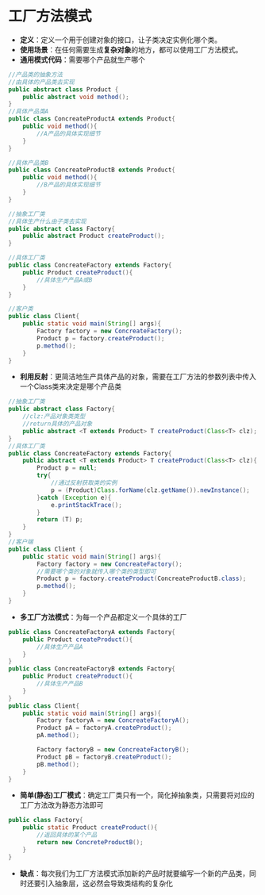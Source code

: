 工厂方法模式
===

- **定义**：定义一个用于创建对象的接口，让子类决定实例化哪个类。
- **使用场景**：在任何需要生成**复杂对象**的地方，都可以使用工厂方法模式。
- **通用模式代码**：需要哪个产品就生产哪个
```java
//产品类的抽象方法
//由具体的产品类去实现
public abstract class Product {
	public abstract void method();
}
//具体产品类A
public class ConcreateProductA extends Product{
	public void method(){
		//A产品的具体实现细节
	}
}

//具体产品类B
public class ConcreateProductB extends Product{
	public void method(){
		//B产品的具体实现细节
	}
}

//抽象工厂类
//具体生产什么由子类去实现
public abstract class Factory{
	public abstract Product createProduct();
}

//具体工厂类
public class ConcreateFactory extends Factory{
	public Product createProduct(){
		//具体生产产品A或B
	}
}

//客户类
public class Client{
	public static void main(String[] args){
		Factory factory = new ConcreateFactory();
		Product p = factory.createProduct();
		p.method();
	}
}
```
- **利用反射**：更简洁地生产具体产品的对象，需要在工厂方法的参数列表中传入一个Class类来决定是哪个产品类
```java
//抽象工厂类
public abstract class Factory{
	//clz:产品对象类类型
	//return具体的产品对象
	public abstract <T extends Product> T createProduct(Class<T> clz);
}
//具体工厂类
public class ConcreateFactory extends Factory{
	public abstract <T extends Product> T createProduct(Class<T> clz){
		Product p = null;
		try{
			//通过反射获取类的实例
			p = (Product)Class.forName(clz.getName()).newInstance();
		}catch (Exception e){
			e.printStackTrace();
		}
		return (T) p;
	}
}
//客户端
public class Client {
	public static void main(String[] args){
		Factory factory = new ConcreateFactory();
		//需要哪个类的对象就传入哪个类的类型即可
		Product p = factory.createProduct(ConcreateProductB.class);
		p.method();
	}
}
```
- **多工厂方法模式**：为每一个产品都定义一个具体的工厂
```java
public class ConcreateFactoryA extends Factory{
	public Product createProduct(){
		//具体生产产品A
	}
}
public class ConcreateFactoryB extends Factory{
	public Product createProduct(){
		//具体生产产品B
	}
}
public class Client{
	public static void main(String[] args){
		Factory factoryA = new ConcreateFactoryA();
		Product pA = factoryA.createProduct();
		pA.method();

		Factory factoryB = new ConcreateFactoryB();
		Product pB = factoryB.createProduct();
		pB.method();
	}
}

```
- **简单(静态)工厂模式**：确定工厂类只有一个，简化掉抽象类，只需要将对应的工厂方法改为静态方法即可
```java
public class Factory{
	public static Product createProduct(){
		//返回具体的某个产品
		return new ConcreteProductB();
	}
}
```
- **缺点**：每次我们为工厂方法模式添加新的产品时就要编写一个新的产品类，同时还要引入抽象层，这必然会导致类结构的复杂化